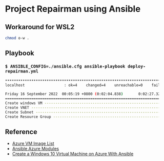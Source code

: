 # Project Repairman using Ansible

## Workaround for WSL2

```bash
chmod o-w .
```

## Playbook

### `$ ANSIBLE_CONFIG=./ansible.cfg ansible-playbook deploy-repairman.yml`
```bash
******************************************************************************************************************
localhost                  : ok=4    changed=4    unreachable=0    failed=0    skipped=0    rescued=0    ignored=0

Friday 16 September 2022  00:05:19 +0800 (0:02:04.838)       0:02:27.327 ******
===============================================================================
Create windows VM -------------------------------------------------------------------------------------------------------------------- 124.84s 
Create VNET --------------------------------------------------------------------------------------------------------------------------- 10.28s 
Create Subnet -------------------------------------------------------------------------------------------------------------------------- 7.13s 
Create Resource Group ------------------------------------------------------------------------------------------------------------------ 4.99s 
```


## Reference

- [Azure VM Image List](https://az-vm-image.info/)
- [Ansible Azure Modules](https://docs.ansible.com/ansible/latest/modules/list_of_cloud_modules.html#azure)
- [Create a Windows 10 Virtual Machine on Azure With Ansible](https://www.ntweekly.com/2021/05/23/create-a-windows-10-virtual-machine-on-azure-with-ansible/)
